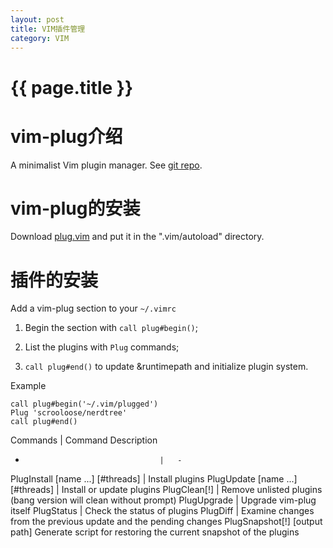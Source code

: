 ```yaml
---
layout: post
title: VIM插件管理
category: VIM
---
```


# {{ page.title }}

# vim-plug介绍

A minimalist Vim plugin manager. See [git repo](https://github.com/junegunn/vim-plug).

# vim-plug的安装

Download [plug.vim](https://raw.githubusercontent.com/junegunn/vim-plug/master/plug.vim) and put it in the ".vim/autoload" directory.

# 插件的安装

Add a vim-plug section to your `~/.vimrc`

1. Begin the section with `call plug#begin()`;

2. List the plugins with `Plug` commands;

3. `call plug#end()` to update &runtimepath and initialize plugin system.

Example
~~~
call plug#begin('~/.vim/plugged')
Plug 'scrooloose/nerdtree'
call plug#end()
~~~


Commands                            |   Command	Description
-                                   |   -
PlugInstall [name ...] [#threads]   |   Install plugins
PlugUpdate [name ...] [#threads]	|   Install or update plugins
PlugClean[!]	                    |   Remove unlisted plugins (bang version will clean without prompt)
PlugUpgrade	                        |   Upgrade vim-plug itself
PlugStatus	                        |   Check the status of plugins
PlugDiff	                        |   Examine changes from the previous update and the pending changes
PlugSnapshot[!] [output path]	Generate script for restoring the current snapshot of the plugins

